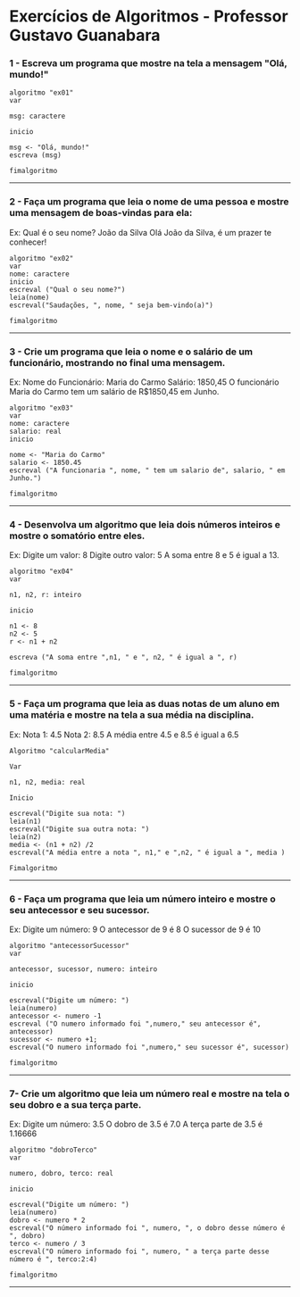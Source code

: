 # Exercícios de Algoritmos - Professor Gustavo Guanabara

### 1 - Escreva um programa que mostre na tela a mensagem "Olá, mundo!"
```
algoritmo "ex01"
var

msg: caractere

inicio

msg <- "Olá, mundo!"
escreva (msg)

fimalgoritmo
```
---
### 2 - Faça um programa que leia o nome de uma pessoa e mostre uma mensagem de boas-vindas para ela:
Ex: 
Qual é o seu nome? João da Silva
Olá João da Silva, é um prazer te conhecer!

```
algoritmo "ex02"
var
nome: caractere
inicio
escreval ("Qual o seu nome?")
leia(nome)
escreval("Saudações, ", nome, " seja bem-vindo(a)")

fimalgoritmo
```
---
### 3 - Crie um programa que leia o nome e o salário de um funcionário, mostrando no final uma mensagem.
Ex:
Nome do Funcionário: Maria do Carmo
Salário: 1850,45
O funcionário Maria do Carmo tem um salário de R$1850,45 em Junho.

```
algoritmo "ex03"
var
nome: caractere
salario: real
inicio

nome <- "Maria do Carmo"
salario <- 1850.45
escreval ("A funcionaria ", nome, " tem um salario de", salario, " em Junho.")

fimalgoritmo
``` 
---

### 4 - Desenvolva um algoritmo que leia dois números inteiros e mostre o somatório entre eles.
Ex:
Digite um valor: 8
Digite outro valor: 5
A soma entre 8 e 5 é igual a 13.
```
algoritmo "ex04"
var

n1, n2, r: inteiro

inicio

n1 <- 8
n2 <- 5
r <- n1 + n2

escreva ("A soma entre ",n1, " e ", n2, " é igual a ", r)

fimalgoritmo
```

---

### 5 - Faça um programa que leia as duas notas de um aluno em uma matéria e mostre na tela a sua média na disciplina.
Ex:
Nota 1: 4.5
Nota 2: 8.5
A média entre 4.5 e 8.5 é igual a 6.5
```
Algoritmo "calcularMedia"

Var

n1, n2, media: real

Inicio

escreval("Digite sua nota: ")
leia(n1)
escreval("Digite sua outra nota: ")
leia(n2)
media <- (n1 + n2) /2
escreval("A média entre a nota ", n1," e ",n2, " é igual a ", media )

Fimalgoritmo
```
---

### 6 - Faça um programa que leia um número inteiro e mostre o seu antecessor e seu sucessor.
Ex:
Digite um número: 9
O antecessor de 9 é 8
O sucessor de 9 é 10
```
algoritmo "antecessorSucessor"
var

antecessor, sucessor, numero: inteiro

inicio

escreval("Digite um número: ")
leia(numero)
antecessor <- numero -1
escreval ("O numero informado foi ",numero," seu antecessor é", antecessor)
sucessor <- numero +1;
escreval("O numero informado foi ",numero," seu sucessor é", sucessor)

fimalgoritmo
```
---

### 7-  Crie um algoritmo que leia um número real e mostre na tela o seu dobro e a sua terça parte.
Ex:
Digite um número: 3.5
O dobro de 3.5 é 7.0
A terça parte de 3.5 é 1.16666
```
algoritmo "dobroTerco"
var

numero, dobro, terco: real

inicio

escreval("Digite um número: ")
leia(numero)
dobro <- numero * 2
escreval("O número informado foi ", numero, ", o dobro desse número é ", dobro)
terco <- numero / 3
escreval("O número informado foi ", numero, " a terça parte desse número é ", terco:2:4)

fimalgoritmo
```
---